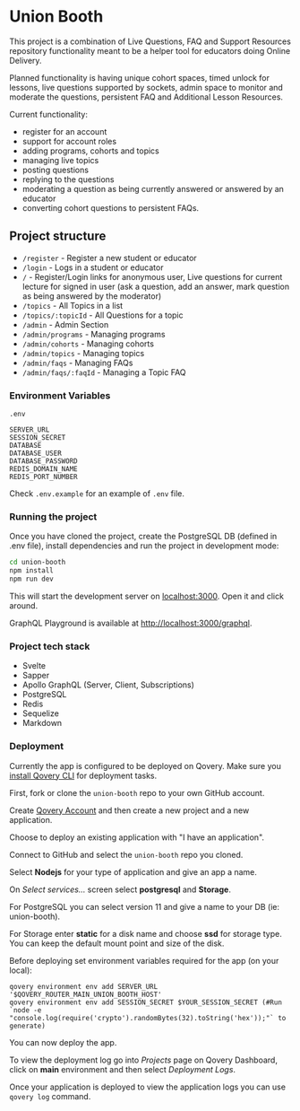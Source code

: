 # Union Booth

This project is a combination of Live Questions, FAQ and Support Resources repository functionality meant to be a helper tool for educators doing Online Delivery.

Planned functionality is having unique cohort spaces, timed unlock for lessons, live questions supported by sockets, admin space to monitor and moderate the questions, persistent FAQ and Additional Lesson Resources.

Current functionality:

- register for an account
- support for account roles
- adding programs, cohorts and topics
- managing live topics
- posting questions
- replying to the questions
- moderating a question as being currently answered or answered by an educator
- converting cohort questions to persistent FAQs.

## Project structure

- `/register` - Register a new student or educator
- `/login` - Logs in a student or educator
- `/` - Register/Login links for anonymous user, Live questions for current lecture for signed in user (ask a question, add an answer, mark question as being answered by the moderator)
- `/topics` - All Topics in a list
- `/topics/:topicId` - All Questions for a topic
- `/admin` - Admin Section
- `/admin/programs` - Managing programs
- `/admin/cohorts` - Managing cohorts
- `/admin/topics` - Managing topics
- `/admin/faqs` - Managing FAQs
- `/admin/faqs/:faqId` - Managing a Topic FAQ

### Environment Variables

```
.env

SERVER_URL
SESSION_SECRET
DATABASE
DATABASE_USER
DATABASE_PASSWORD
REDIS_DOMAIN_NAME
REDIS_PORT_NUMBER
```

Check `.env.example` for an example of `.env` file.

### Running the project

Once you have cloned the project, create the PostgreSQL DB (defined in .env file), install dependencies and run the project in development mode:

```bash
cd union-booth
npm install
npm run dev
```

This will start the development server on [localhost:3000](http://localhost:3000). Open it and click around.

GraphQL Playground is available at [http://localhost:3000/graphql](http://localhost:3000/graphql).

### Project tech stack

- Svelte
- Sapper
- Apollo GraphQL (Server, Client, Subscriptions)
- PostgreSQL
- Redis
- Sequelize
- Markdown

### Deployment

Currently the app is configured to be deployed on Qovery. Make sure you [install Qovery CLI](https://docs.qovery.com/docs/using-qovery/interface/cli/) for deployment tasks.

First, fork or clone the `union-booth` repo to your own GitHub account.

Create [Qovery Account](https://console.qovery.com/login) and then create a new project and a new application.

Choose to deploy an existing application with "I have an application".

Connect to GitHub and select the `union-booth` repo you cloned.

Select **Nodejs** for your type of application and give an app a name.

On *Select services...* screen select **postgresql** and **Storage**.

For PostgreSQL you can select version 11 and give a name to your DB (ie: union-booth).

For Storage enter **static** for a disk name and choose **ssd** for storage type. You can keep the default mount point and size of the disk.

Before deploying set environment variables required for the app (on your local):

```
qovery environment env add SERVER_URL '$QOVERY_ROUTER_MAIN_UNION_BOOTH_HOST'
qovery environment env add SESSION_SECRET $YOUR_SESSION_SECRET (#Run `node -e "console.log(require('crypto').randomBytes(32).toString('hex'));"` to generate)
```

You can now deploy the app.

To view the deployment log go into *Projects* page on Qovery Dashboard, click on **main** environment and then select *Deployment Logs*.

Once your application is deployed to view the application logs you can use `qovery log` command.
